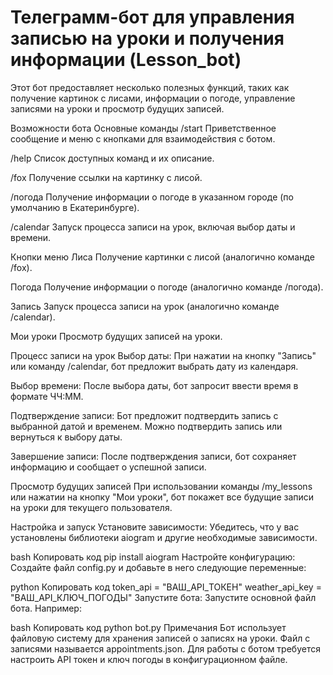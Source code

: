 # Телеграмм-бот для управления  записью на уроки и получения информации (Lesson_bot)

Этот бот предоставляет несколько полезных функций, таких как получение картинок с лисами, информации о погоде, управление записями на уроки и просмотр будущих записей.

Возможности бота
Основные команды
/start
Приветственное сообщение и меню с кнопками для взаимодействия с ботом.

/help
Список доступных команд и их описание.

/fox
Получение ссылки на картинку с лисой.

/погода
Получение информации о погоде в указанном городе (по умолчанию в Екатеринбурге).

/calendar
Запуск процесса записи на урок, включая выбор даты и времени.

Кнопки меню
Лиса
Получение картинки с лисой (аналогично команде /fox).

Погода
Получение информации о погоде (аналогично команде /погода).

Запись
Запуск процесса записи на урок (аналогично команде /calendar).

Мои уроки
Просмотр будущих записей на уроки.

Процесс записи на урок
Выбор даты:
При нажатии на кнопку "Запись" или команду /calendar, бот предложит выбрать дату из календаря.

Выбор времени:
После выбора даты, бот запросит ввести время в формате ЧЧ:ММ.

Подтверждение записи:
Бот предложит подтвердить запись с выбранной датой и временем. Можно подтвердить запись или вернуться к выбору даты.

Завершение записи:
После подтверждения записи, бот сохраняет информацию и сообщает о успешной записи.

Просмотр будущих записей
При использовании команды /my_lessons или нажатии на кнопку "Мои уроки", бот покажет все будущие записи на уроки для текущего пользователя.

Настройка и запуск
Установите зависимости:
Убедитесь, что у вас установлены библиотеки aiogram и другие необходимые зависимости.

bash
Копировать код
pip install aiogram
Настройте конфигурацию:
Создайте файл config.py и добавьте в него следующие переменные:

python
Копировать код
token_api = "ВАШ_API_ТОКЕН"
weather_api_key = "ВАШ_API_КЛЮЧ_ПОГОДЫ"
Запустите бота:
Запустите основной файл бота. Например:

bash
Копировать код
python bot.py
Примечания
Бот использует файловую систему для хранения записей о записях на уроки. Файл с записями называется appointments.json.
Для работы с ботом требуется настроить API токен и ключ погоды в конфигурационном файле.
